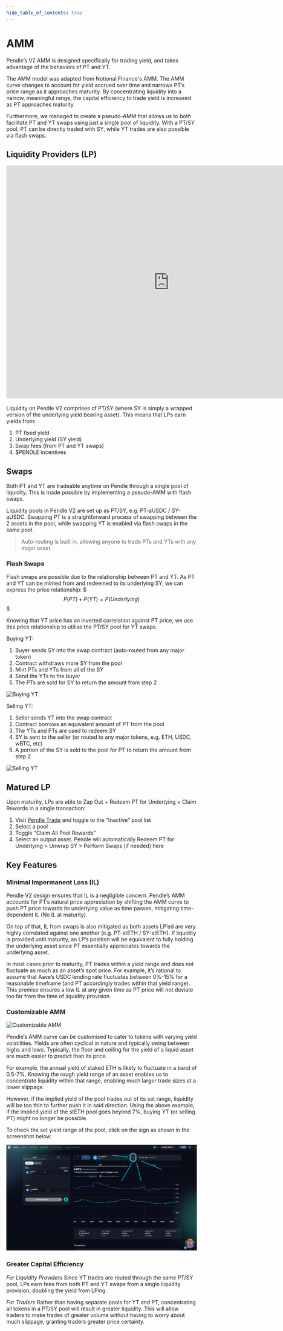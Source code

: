 ```yaml
---
hide_table_of_contents: true
---
```


# AMM

Pendle’s V2 AMM is designed specifically for trading yield, and takes advantage of the behaviors of PT and YT.

The AMM model was adapted from Notional Finance's AMM. The AMM curve changes to account for yield accrued over time and narrows PT’s price range as it approaches maturity. By concentrating liquidity into a narrow, meaningful range, the capital efficiency to trade yield is increased as PT approaches maturity

Furthermore, we managed to create a pseudo-AMM that allows us to both facilitate PT and YT swaps using just a single pool of liquidity. With a PT/SY pool, PT can be directly traded with SY, while YT trades are also possible via flash swaps.

## Liquidity Providers (LP)

<iframe width="860" height="615" src="https://www.youtube.com/embed/AWceGmkv2pc" title="Chapter 6: Liquidity Provision on Pendle" frameborder="0" allow="accelerometer; autoplay; clipboard-write; encrypted-media; gyroscope; picture-in-picture" allowfullscreen></iframe>

Liquidity on Pendle V2 comprises of PT/SY (where SY is simply a wrapped version of the underlying yield bearing asset). This means that LPs earn yields from:

1. PT fixed yield
2. Underlying yield (SY yield)
3. Swap fees (from PT and YT swaps)
4. $PENDLE incentives

## Swaps

Both PT and YT are tradeable anytime on Pendle through a single pool of liquidity. This is made possible by implementing a pseudo-AMM with flash swaps.

Liquidity pools in Pendle V2 are set up as PT/SY, e.g. PT-aUSDC / SY-aUSDC. Swapping PT is a straightforward process of swapping between the 2 assets in the pool, while swapping YT is enabled via flash swaps in the same pool.

> Auto-routing is built in, allowing anyone to trade PTs and YTs with any major asset.

### Flash Swaps

Flash swaps are possible due to the relationship between PT and YT. As PT and YT can be minted from and redeemed to its underlying SY, we can express the price relationship:
$$$
P(PT) + P(YT) = P(Underlying)
$$$

Knowing that YT price has an inverted correlation against PT price, we use this price relationship to utilise the PT/SY pool for YT swaps.

Buying YT:
1. Buyer sends SY into the swap contract (auto-routed from any major token)
2. Contract withdraws more SY from the pool
3. Mint PTs and YTs from all of the SY
4. Send the YTs to the buyer
5. The PTs are sold for SY to return the amount from step 2

![Buying YT](/img/ProtocolMechanics/buying_yt.png "Buying YT")

Selling YT:
1. Seller sends YT into the swap contract
2. Contract borrows an equivalent amount of PT from the pool
3. The YTs and PTs are used to redeem SY
4. SY is sent to the seller (or routed to any major tokens, e.g. ETH, USDC, wBTC, etc)
5. A portion of the SY is sold to the pool for PT to return the amount from step 2

![Selling YT](/img/ProtocolMechanics/selling_yt.png "Selling YT")

## Matured LP

Upon maturity, LPs are able to Zap Out + Redeem PT for Underlying + Claim Rewards in a single transaction:

1. Visit [Pendle Trade](https://app.pendle.finance/trade/pools) and toggle to the “Inactive” pool list
2. Select a pool
3. Toggle “Claim All Pool Rewards”
4. Select an output asset. Pendle will automatically Redeem PT for Underlying > Unwrap SY > Perform Swaps (if needed) here

## Key Features

### Minimal Impermanent Loss (IL)

Pendle V2 design ensures that IL is a negligible concern. Pendle’s AMM accounts for PT’s natural price appreciation by shifting the AMM curve to push PT price towards its underlying value as time passes, mitigating time-dependent IL (No IL at maturity).

On top of that, IL from swaps is also mitigated as both assets LP’ed are very highly correlated against one another (e.g. PT-stETH / SY-stETH). If liquidity is provided until maturity, an LP’s position will be equivalent to fully holding the underlying asset since PT essentially appreciates towards the underlying asset.

In most cases prior to maturity, PT trades within a yield range and does not fluctuate as much as an asset’s spot price. For example, it’s rational to assume that Aave’s USDC lending rate fluctuates between 0%-15% for a reasonable timeframe (and PT accordingly trades within that yield range). This premise ensures a low IL at any given time as PT price will not deviate too far from the time of liquidity provision.

### Customizable AMM

![Customizable AMM](/img/ProtocolMechanics/customizable_amm.png "Customizable AMM")

Pendle’s AMM curve can be customised to cater to tokens with varying yield volatilities. Yields are often cyclical in nature and typically swing between highs and lows. Typically, the floor and ceiling for the yield of a liquid asset are much easier to predict than its price.

For example, the annual yield of staked ETH is likely to fluctuate in a band of 0.5-7%. Knowing the rough yield range of an asset enables us to concentrate liquidity within that range, enabling much larger trade sizes at a lower slippage.

However, if the implied yield of the pool trades out of its set range, liquidity will be too thin to further push it in said direction. Using the above example, if the implied yield of the stETH pool goes beyond 7%, buying YT (or selling PT) might no longer be possible.

To check the set yield range of the pool, click on the sign as shown in the screenshot below.

![Market Info](/img/ProtocolMechanics/market_info.png "Market Info")

### Greater Capital Efficiency

_For Liquidity Providers_
Since YT trades are routed through the same PT/SY pool, LPs earn fees from both PT and YT swaps from a single liquidity provision, doubling the yield from LPing.

_For Traders_
Rather than having separate pools for YT and PT, concentrating all tokens in a PT/SY pool will result in greater liquidity. This will allow traders to make trades of greater volume without having to worry about much slippage, granting traders greater price certainty.
